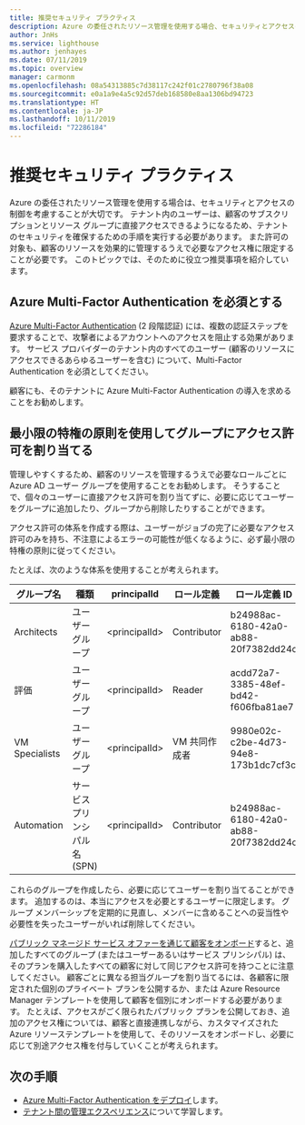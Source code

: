 ```yaml
---
title: 推奨セキュリティ プラクティス
description: Azure の委任されたリソース管理を使用する場合、セキュリティとアクセスの制御を考慮することが大切です。
author: JnHs
ms.service: lighthouse
ms.author: jenhayes
ms.date: 07/11/2019
ms.topic: overview
manager: carmonm
ms.openlocfilehash: 08a54313885c7d38117c242f01c2780796f38a08
ms.sourcegitcommit: e0a1a9e4a5c92d57deb168580e8aa1306bd94723
ms.translationtype: HT
ms.contentlocale: ja-JP
ms.lasthandoff: 10/11/2019
ms.locfileid: "72286184"
---
```

# <a name="recommended-security-practices"></a>推奨セキュリティ プラクティス

Azure の委任されたリソース管理を使用する場合は、セキュリティとアクセスの制御を考慮することが大切です。 テナント内のユーザーは、顧客のサブスクリプションとリソース グループに直接アクセスできるようになるため、テナントのセキュリティを確保するための手順を実行する必要があります。 また許可の対象も、顧客のリソースを効果的に管理するうえで必要なアクセス権に限定することが必要です。 このトピックでは、そのために役立つ推奨事項を紹介しています。

## <a name="require-azure-multi-factor-authentication"></a>Azure Multi-Factor Authentication を必須とする

[Azure Multi-Factor Authentication](../../active-directory/authentication/concept-mfa-howitworks.md) (2 段階認証) には、複数の認証ステップを要求することで、攻撃者によるアカウントへのアクセスを阻止する効果があります。 サービス プロバイダーのテナント内のすべてのユーザー (顧客のリソースにアクセスできるあらゆるユーザーを含む) について、Multi-Factor Authentication を必須としてください。

顧客にも、そのテナントに Azure Multi-Factor Authentication の導入を求めることをお勧めします。

## <a name="assign-permissions-to-groups-using-the-principle-of-least-privilege"></a>最小限の特権の原則を使用してグループにアクセス許可を割り当てる

管理しやすくするため、顧客のリソースを管理するうえで必要なロールごとに Azure AD ユーザー グループを使用することをお勧めします。 そうすることで、個々のユーザーに直接アクセス許可を割り当てずに、必要に応じてユーザーをグループに追加したり、グループから削除したりすることができます。

アクセス許可の体系を作成する際は、ユーザーがジョブの完了に必要なアクセス許可のみを持ち、不注意によるエラーの可能性が低くなるように、必ず最小限の特権の原則に従ってください。

たとえば、次のような体系を使用することが考えられます。

|グループ名  |種類  |principalId  |ロール定義  |ロール定義 ID  |
|---------|---------|---------|---------|---------|
|Architects     |ユーザー グループ         |\<principalId\>         |Contributor         |b24988ac-6180-42a0-ab88-20f7382dd24c  |
|評価     |ユーザー グループ         |\<principalId\>         |Reader         |acdd72a7-3385-48ef-bd42-f606fba81ae7  |
|VM Specialists     |ユーザー グループ         |\<principalId\>         |VM 共同作成者         |9980e02c-c2be-4d73-94e8-173b1dc7cf3c  |
|Automation     |サービス プリンシパル名 (SPN)         |\<principalId\>         |Contributor         |b24988ac-6180-42a0-ab88-20f7382dd24c  |

これらのグループを作成したら、必要に応じてユーザーを割り当てることができます。 追加するのは、本当にアクセスを必要とするユーザーに限定します。 グループ メンバーシップを定期的に見直し、メンバーに含めることへの妥当性や必要性を失ったユーザーがいれば削除してください。

[パブリック マネージド サービス オファーを通じて顧客をオンボード](../how-to/publish-managed-services-offers.md)すると、追加したすべてのグループ (またはユーザーあるいはサービス プリンシパル) は、そのプランを購入したすべての顧客に対して同じアクセス許可を持つことに注意してください。 顧客ごとに異なる担当グループを割り当てるには、各顧客に限定された個別のプライベート プランを公開するか、または Azure Resource Manager テンプレートを使用して顧客を個別にオンボードする必要があります。 たとえば、アクセスがごく限られたパブリック プランを公開しておき、追加のアクセス権については、顧客と直接連携しながら、カスタマイズされた Azure リソーステンプレートを使用して、そのリソースをオンボードし、必要に応じて別途アクセス権を付与していくことが考えられます。


## <a name="next-steps"></a>次の手順

- [Azure Multi-Factor Authentication をデプロイ](../../active-directory/authentication/howto-mfa-getstarted.md)します。
- [テナント間の管理エクスペリエンス](cross-tenant-management-experience.md)について学習します。
